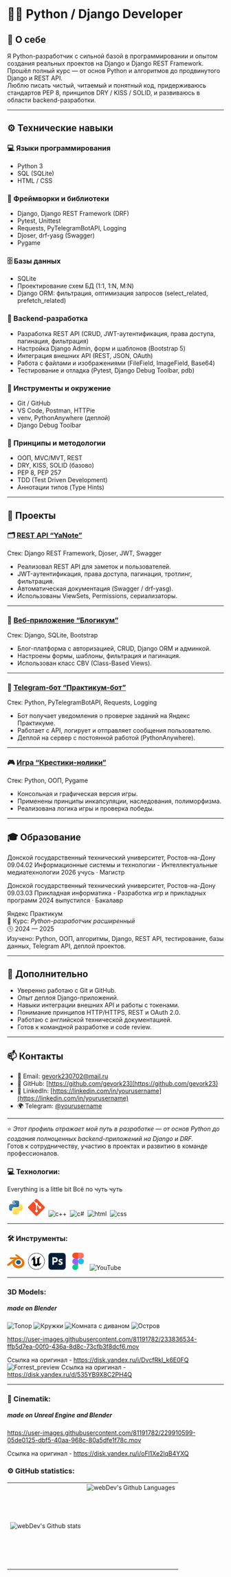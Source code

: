 # 🧑‍💻 Python / Django Developer

## 👋 О себе
Я Python-разработчик с сильной базой в программировании и опытом создания реальных проектов на Django и Django REST Framework.  
Прошёл полный курс — от основ Python и алгоритмов до продвинутого Django и REST API.  
Люблю писать чистый, читаемый и понятный код, придерживаюсь стандартов PEP 8, принципов DRY / KISS / SOLID, и развиваюсь в области backend-разработки.

---

## ⚙️ Технические навыки

### 💻 Языки программирования
- Python 3
- SQL (SQLite)  
- HTML / CSS

### 🧱 Фреймворки и библиотеки
- Django, Django REST Framework (DRF)  
- Pytest, Unittest  
- Requests, PyTelegramBotAPI, Logging  
- Djoser, drf-yasg (Swagger)  
- Pygame  

### 🗄️ Базы данных
- SQLite
- Проектирование схем БД (1:1, 1:N, M:N)
- Django ORM: фильтрация, оптимизация запросов (select_related, prefetch_related)

### 🧠 Backend-разработка
- Разработка REST API (CRUD, JWT-аутентификация, права доступа, пагинация, фильтрация)
- Настройка Django Admin, форм и шаблонов (Bootstrap 5)
- Интеграция внешних API (REST, JSON, OAuth)
- Работа с файлами и изображениями (FileField, ImageField, Base64)
- Тестирование и отладка (Pytest, Django Debug Toolbar, pdb)

### 🧰 Инструменты и окружение
- Git / GitHub
- VS Code, Postman, HTTPie
- venv, PythonAnywhere (деплой)
- Django Debug Toolbar

### 🧩 Принципы и методологии
- ООП, MVC/MVT, REST
- DRY, KISS, SOLID (базово)
- PEP 8, PEP 257
- TDD (Test Driven Development)
- Аннотации типов (Type Hints)

---

## 🚀 Проекты

### 🗂 [REST API “YaNote”](#)
Стек: Django REST Framework, Djoser, JWT, Swagger  
- Реализовал REST API для заметок и пользователей.  
- JWT-аутентификация, права доступа, пагинация, тротлинг, фильтрация.  
- Автоматическая документация (Swagger / drf-yasg).  
- Использованы ViewSets, Permissions, сериализаторы.

---

### 📰 [Веб-приложение “Блогикум”](#)
Стек: Django, SQLite, Bootstrap  
- Блог-платформа с авторизацией, CRUD, Django ORM и админкой.  
- Настроены формы, шаблоны, фильтрация и пагинация.  
- Использован класс CBV (Class-Based Views).

---

### 🤖 [Telegram-бот “Практикум-бот”](#)
Стек: Python, PyTelegramBotAPI, Requests, Logging  
- Бот получает уведомления о проверке заданий на Яндекс Практикуме.  
- Работает с API, логирует и отправляет сообщения пользователю.  
- Деплой на сервер с постоянной работой (PythonAnywhere).

---

### 🎮 [Игра “Крестики-нолики”](#)
Стек: Python, ООП, Pygame  
- Консольная и графическая версия игры.  
- Применены принципы инкапсуляции, наследования, полиморфизма.  
- Реализована логика игры и проверка победы.

---

## 🎓 Образование
Донской государственный технический университет, Ростов-на-Дону
09.04.02 Информационные системы и технологии - Интеллектуальные медиатехнологии
2026 учусь · Магистр

Донской государственный технический университет, Ростов-на-Дону
09.03.03 Прикладная информатика - Разработка игр и прикладных программ
2024 выпустился · Бакалавр

Яндекс Практикум  
📘 Курс: *Python-разработчик расширенный*  
🕓 2024 — 2025  
Изучено: Python, ООП, алгоритмы, Django, REST API, тестирование, базы данных, Telegram API, деплой проектов.

---

## 🧠 Дополнительно

- Уверенно работаю с Git и GitHub.  
- Опыт деплоя Django-приложений.  
- Навыки интеграции внешних API и работы с токенами.  
- Понимание принципов HTTP/HTTPS, REST и OAuth 2.0.  
- Работаю с английской технической документацией.  
- Готов к командной разработке и code review.  

---

## 📫 Контакты

- 📧 Email: [gevork230702@mail.ru](mailto:gevork230702@mail.ru)  
- 💼 GitHub: [https://github.com/gevork23](https://github.com/gevork23)  
- 🔗 LinkedIn: [https://linkedin.com/in/yourusername](https://linkedin.com/in/yourusername)  
- 🌍 Telegram: [@yourusername](https://t.me/yourusername)

---

⭐ *Этот профиль отражает мой путь в разработке — от основ Python до создания полноценных backend-приложений на Django и DRF.*  
Готов к сотрудничеству, участию в проектах и развитию в команде профессионалов.



### 💻 Технологии:
Everything is a little bit
Всё по чуть чуть
<div>
  <img src="https://github.com/devicons/devicon/blob/master/icons/python/python-original.svg" title="python" alt="python" width="40" height="40"/>&nbsp
  <img src="https://github.com/devicons/devicon/blob/master/icons/git/git-original.svg" title="git" alt="git" width="40" height="40"/>&nbsp
  <img src="https://static10.tgstat.ru/channels/_0/33/33acf54289c9267408370fcd8e7a6fe4.jpg" title="c++" alt="c++" width="40" height="40"/>&nbsp
  <img src="https://www.seekpng.com/png/full/65-652129_soundwave-analytics-limited-logo.png" title="c#" alt="c#" width="40" height="40"/>&nbsp
  <img src="https://www.desura.com/files/images/65/65f875b0aa3b0eb635d4f76bfebca0f6.png" title="html" alt="html" width="40" height="40"/>&nbsp
  <img src="https://luxe-host.ru/wp-content/uploads/3/1/6/316df50bcf36dccbe19dd219abf85b16.png" title="css" alt="css" width="40" height="40"/>&nbsp
</div>

---

### 🛠 Инструменты:

<div>
  <img src="https://github.com/devicons/devicon/blob/master/icons/blender/blender-original.svg" title="blender" alt="blender" width="40" height="40"/>&nbsp
  <img src="https://github.com/devicons/devicon/blob/master/icons/unrealengine/unrealengine-original.svg" title="nrealegine" alt="unrealengine" width="40" height="40"/>&nbsp;
  <img src="https://github.com/devicons/devicon/blob/master/icons/photoshop/photoshop-plain.svg" title="photoshop" alt="photoshop" width="40" height="40"/>&nbsp;
  <img src="https://github.com/devicons/devicon/blob/master/icons/figma/figma-original.svg" title="figma" alt="figma" width="40" height="40"/>&nbsp;
  <img src="https://upload.wikimedia.org/wikipedia/commons/9/9e/YouTube_Logo_%282013-2017%29.svg" title="YouTube" alt="YouTube" width="40" height="40"/>&nbsp;
</div>

---

### 3D Models:
##### made on Blender

![Топор](https://user-images.githubusercontent.com/81191782/230036615-7ca6a596-ea99-4571-b9ee-631545a2b60f.png)
![Кружки](https://user-images.githubusercontent.com/81191782/230036659-d04c849a-ff52-417b-aa06-fccdd98a8ced.png)
![Комната с диваном](https://user-images.githubusercontent.com/81191782/230038529-64c2fa23-8fb8-4877-a8eb-a65bb27812bb.png)
![Остров](https://user-images.githubusercontent.com/81191782/230036689-260abc37-0771-4c58-9331-373499edc0b6.png)

https://user-images.githubusercontent.com/81191782/233836534-ffb5d7ea-00f0-436a-8d8c-73cfb3f8dcf6.mov

Ссылка на оригинал - https://disk.yandex.ru/i/DvcfRkI_k6E0FQ
![Forrest_preview](https://user-images.githubusercontent.com/81191782/233836217-2417ba7a-5a1d-494c-884a-3264875ce1a6.png)
Ссылка на оригинал - https://disk.yandex.ru/d/535YB9X8C2PH4Q

---

### 🎥 Cinematik:
##### made on Unreal Engine and Blender

https://user-images.githubusercontent.com/81191782/229910599-05de0125-dbf5-40aa-968c-80a5dfe1f78c.mov

Ссылка на оригинал - https://disk.yandex.ru/i/oFl1Xe2lqB4YXQ

### ⚙️ GitHub statistics:

<table>
  <tr>
    <td>
      <img align="left" src="http://github-readme-streak-stats.herokuapp.com?user=Gevork23&theme=dark&background=000000" alt="webDev's Github stats" />
    </td>
    <td>
      <img height="195px" align="right" alt="webDev's Github Languages" src="https://github-readme-stats-sigma-five.vercel.app/api/top-langs/?username=Gevork23&layout=compact&theme=vision-friendly-dark" />
    </td>
  </tr>
</table>
